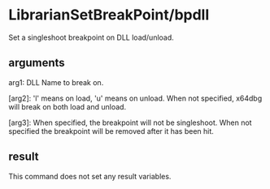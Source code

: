 # LibrarianSetBreakPoint/bpdll

Set a singleshoot breakpoint on DLL load/unload.

## arguments

arg1: DLL Name to break on.

\[arg2\]: 'l' means on load, 'u' means on unload. When not specified, x64dbg will break on both load and unload.

\[arg3\]: When specified, the breakpoint will not be singleshoot. When not specified the breakpoint will be removed after it has been hit.

## result

This command does not set any result variables.
